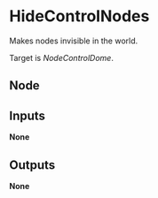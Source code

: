 # HideControlNodes
Makes nodes invisible in the world.  

Target is *NodeControlDome*.  

## Node

## Inputs
**None**

## Outputs
**None**